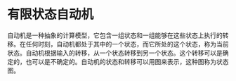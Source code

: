 有限状态自动机
================

自动机是一种抽象的计算模型，它包含一组状态和一组能够在这些状态上执行的转移。在任何时刻，自动机都处于其中的一个状态，而它所处的这个状态，称为当前状态。自动机根据输入的转移，从一个状态转移到另一个状态。这个转移可以是确定的，也可以是不确定的。自动机的状态和转移可以用图来表示，这种图称为状态图。


<ClientOnly><Automata /></ClientOnly>
